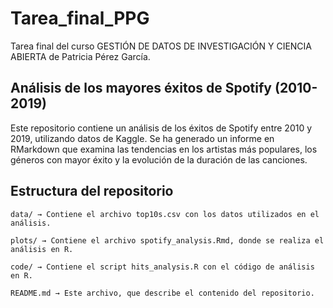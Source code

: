 # Tarea_final_PPG

Tarea final del curso GESTIÓN DE DATOS DE INVESTIGACIÓN Y CIENCIA ABIERTA de
Patricia Pérez García.

## Análisis de los mayores éxitos de Spotify (2010-2019)

Este repositorio contiene un análisis de los éxitos de Spotify entre 2010 y 2019, utilizando datos de Kaggle. Se ha generado un informe en RMarkdown que examina las tendencias en los artistas más populares, los géneros con mayor éxito y la evolución de la duración de las canciones.

## Estructura del repositorio

    data/ → Contiene el archivo top10s.csv con los datos utilizados en el análisis.

    plots/ → Contiene el archivo spotify_analysis.Rmd, donde se realiza el análisis en R.

    code/ → Contiene el script hits_analysis.R con el código de análisis en R.

    README.md → Este archivo, que describe el contenido del repositorio.





